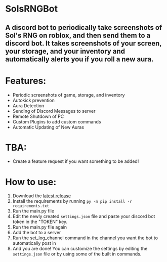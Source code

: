 # SolsRNGBot
## A discord bot to periodically take screenshots of Sol's RNG on roblox, and then send them to a discord bot. It takes screenshots of your screen, your storage, and your inventory and automatically alerts you if you roll a new aura.
# Features:
- Periodic screenshots of game, storage, and inventory
- Autokick prevention
- Aura Detection
- Sending of Discord Messages to server
- Remote Shutdown of PC
- Custom Plugins to add custom commands
- Automatic Updating of New Auras
# TBA:
- Create a feature request if you want something to be added!

# How to use:
1. Download the [latest release](https://github.com/bazthedev/SolsRNGBot/releases/latest)
2. Install the requirements by running `py -m pip install -r requirements.txt`
3. Run the main.py file
4. Edit the newly created `settings.json` file and paste your discord bot token in the "TOKEN" key.
5. Run the main.py file again
6. Add the bot to a server
7. Run the set_log_channel command in the channel you want the bot to automatically post in
8. And you are done! You can customize the settings by editing the `settings.json` file or by using some of the built in commands.
